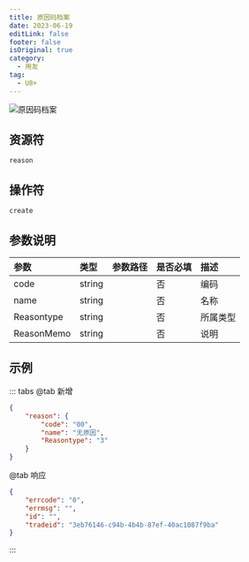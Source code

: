 ```yaml
---
title: 原因码档案
date: 2023-06-19
editLink: false
footer: false
isOriginal: true
category:
  - 用友
tag:
  - U8+
---
```


![原因码档案](https://nas.ilyl.life:8092/yonyou/u8/as/reason.gif)

## 资源符

`reason`
  
## 操作符

`create`

## 参数说明

|参数|类型|参数路径|是否必填|描述|
|:-|:-|:-|:-|:-|
|code|string||否|编码|
|name|string||否|名称|
|Reasontype|string||否|所属类型|
|ReasonMemo|string||否|说明|

## 示例

::: tabs
@tab 新增

```json
{
    "reason": {
        "code": "00",
        "name": "无原因",
        "Reasontype": "3"
    }
}
```

@tab 响应

```json
{
    "errcode": "0",
    "errmsg": "",
    "id": "",
    "tradeid": "3eb76146-c94b-4b4b-87ef-40ac1087f9ba"
}
```

:::
